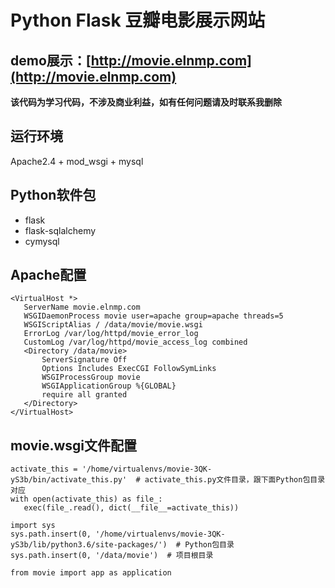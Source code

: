 # Python Flask 豆瓣电影展示网站

## demo展示：[http://movie.elnmp.com](http://movie.elnmp.com)

**该代码为学习代码，不涉及商业利益，如有任何问题请及时联系我删除**

## 运行环境
 Apache2.4 + mod_wsgi + mysql
 
 ## Python软件包
 
 * flask
 * flask-sqlalchemy
 * cymysql
 
 ## Apache配置
 
 ```
 <VirtualHost *>
    ServerName movie.elnmp.com
    WSGIDaemonProcess movie user=apache group=apache threads=5
    WSGIScriptAlias / /data/movie/movie.wsgi
    ErrorLog /var/log/httpd/movie_error_log
    CustomLog /var/log/httpd/movie_access_log combined
    <Directory /data/movie>
        ServerSignature Off
        Options Includes ExecCGI FollowSymLinks
        WSGIProcessGroup movie
        WSGIApplicationGroup %{GLOBAL}
        require all granted
    </Directory>
</VirtualHost>
 ```
 
 ## movie.wsgi文件配置
 
 ```
 activate_this = '/home/virtualenvs/movie-3QK-yS3b/bin/activate_this.py'  # activate_this.py文件目录，跟下面Python包目录对应
with open(activate_this) as file_:
    exec(file_.read(), dict(__file__=activate_this))

import sys
sys.path.insert(0, '/home/virtualenvs/movie-3QK-yS3b/lib/python3.6/site-packages/')  # Python包目录
sys.path.insert(0, '/data/movie')  # 项目根目录

from movie import app as application
 ```
 
